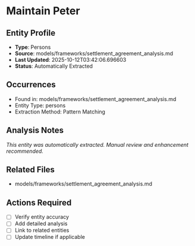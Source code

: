 # Maintain Peter

## Entity Profile
- **Type**: Persons
- **Source**: models/frameworks/settlement_agreement_analysis.md
- **Last Updated**: 2025-10-12T03:42:06.696603
- **Status**: Automatically Extracted

## Occurrences
- Found in: models/frameworks/settlement_agreement_analysis.md
- Entity Type: persons
- Extraction Method: Pattern Matching

## Analysis Notes
*This entity was automatically extracted. Manual review and enhancement recommended.*

## Related Files
- models/frameworks/settlement_agreement_analysis.md

## Actions Required
- [ ] Verify entity accuracy
- [ ] Add detailed analysis
- [ ] Link to related entities
- [ ] Update timeline if applicable
